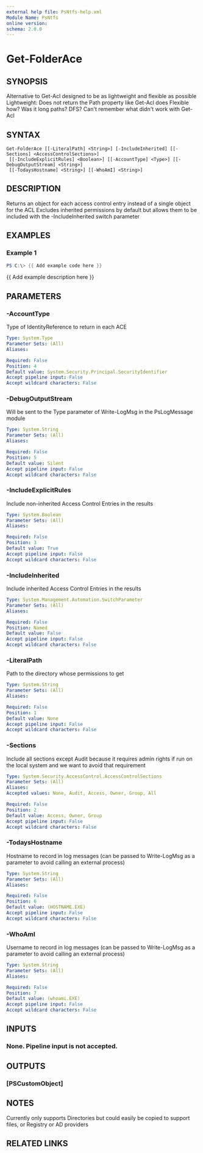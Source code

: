 ```yaml
---
external help file: PsNtfs-help.xml
Module Name: PsNtfs
online version:
schema: 2.0.0
---
```


# Get-FolderAce

## SYNOPSIS
Alternative to Get-Acl designed to be as lightweight and flexible as possible
    Lightweight: Does not return the Path property like Get-Acl does
    Flexible how? 
Was it long paths? 
DFS? 
Can't remember what didn't work with Get-Acl

## SYNTAX

```
Get-FolderAce [[-LiteralPath] <String>] [-IncludeInherited] [[-Sections] <AccessControlSections>]
 [[-IncludeExplicitRules] <Boolean>] [[-AccountType] <Type>] [[-DebugOutputStream] <String>]
 [[-TodaysHostname] <String>] [[-WhoAmI] <String>]
```

## DESCRIPTION
Returns an object for each access control entry instead of a single object for the ACL
Excludes inherited permissions by default but allows them to be included with the -IncludeInherited switch parameter

## EXAMPLES

### Example 1
```powershell
PS C:\> {{ Add example code here }}
```

{{ Add example description here }}

## PARAMETERS

### -AccountType
Type of IdentityReference to return in each ACE

```yaml
Type: System.Type
Parameter Sets: (All)
Aliases:

Required: False
Position: 4
Default value: System.Security.Principal.SecurityIdentifier
Accept pipeline input: False
Accept wildcard characters: False
```

### -DebugOutputStream
Will be sent to the Type parameter of Write-LogMsg in the PsLogMessage module

```yaml
Type: System.String
Parameter Sets: (All)
Aliases:

Required: False
Position: 5
Default value: Silent
Accept pipeline input: False
Accept wildcard characters: False
```

### -IncludeExplicitRules
Include non-inherited Access Control Entries in the results

```yaml
Type: System.Boolean
Parameter Sets: (All)
Aliases:

Required: False
Position: 3
Default value: True
Accept pipeline input: False
Accept wildcard characters: False
```

### -IncludeInherited
Include inherited Access Control Entries in the results

```yaml
Type: System.Management.Automation.SwitchParameter
Parameter Sets: (All)
Aliases:

Required: False
Position: Named
Default value: False
Accept pipeline input: False
Accept wildcard characters: False
```

### -LiteralPath
Path to the directory whose permissions to get

```yaml
Type: System.String
Parameter Sets: (All)
Aliases:

Required: False
Position: 1
Default value: None
Accept pipeline input: False
Accept wildcard characters: False
```

### -Sections
Include all sections except Audit because it requires admin rights if run on the local system and we want to avoid that requirement

```yaml
Type: System.Security.AccessControl.AccessControlSections
Parameter Sets: (All)
Aliases:
Accepted values: None, Audit, Access, Owner, Group, All

Required: False
Position: 2
Default value: Access, Owner, Group
Accept pipeline input: False
Accept wildcard characters: False
```

### -TodaysHostname
Hostname to record in log messages (can be passed to Write-LogMsg as a parameter to avoid calling an external process)

```yaml
Type: System.String
Parameter Sets: (All)
Aliases:

Required: False
Position: 6
Default value: (HOSTNAME.EXE)
Accept pipeline input: False
Accept wildcard characters: False
```

### -WhoAmI
Username to record in log messages (can be passed to Write-LogMsg as a parameter to avoid calling an external process)

```yaml
Type: System.String
Parameter Sets: (All)
Aliases:

Required: False
Position: 7
Default value: (whoami.EXE)
Accept pipeline input: False
Accept wildcard characters: False
```

## INPUTS

### None. Pipeline input is not accepted.
## OUTPUTS

### [PSCustomObject]
## NOTES
Currently only supports Directories but could easily be copied to support files, or Registry or AD providers

## RELATED LINKS

